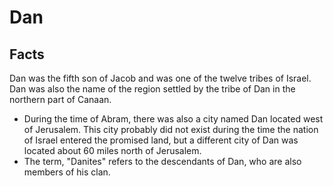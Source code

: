 # Dan

## Facts

Dan was the fifth son of Jacob and was one of the twelve tribes of Israel. Dan was also the name of the region settled by the tribe of Dan in the northern part of Canaan.

* During the time of Abram, there was also a city named Dan located west of Jerusalem. This city probably did not exist during the time the nation of Israel entered the promised land, but a different city of Dan was located about 60 miles north of Jerusalem.
* The term, "Danites" refers to the descendants of Dan, who are also members of his clan.
